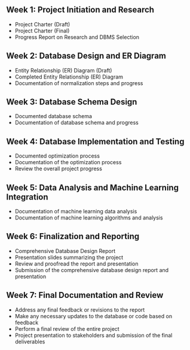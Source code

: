 ## Week 1: Project Initiation and Research
* Project Charter (Draft)
* Project Charter (Final)
* Progress Report on Research and DBMS Selection
## Week 2: Database Design and ER Diagram
* Entity Relationship (ER) Diagram (Draft)
* Completed Entity Relationship (ER) Diagram
* Documentation of normalization steps and progress
## Week 3: Database Schema Design
* Documented database schema
* Documentation of database schema and progress
## Week 4: Database Implementation and Testing
* Documented optimization process
* Documentation of the optimization process
* Review the overall project progress
## Week 5: Data Analysis and Machine Learning Integration
* Documentation of machine learning data analysis
* Documentation of machine learning algorithms and analysis
## Week 6: Finalization and Reporting
* Comprehensive Database Design Report
* Presentation slides summarizing the project
* Review and proofread the report and presentation
* Submission of the comprehensive database design report and presentation
## Week 7: Final Documentation and Review
* Address any final feedback or revisions to the report
* Make any necessary updates to the database or code based on feedback
* Perform a final review of the entire project
* Project presentation to stakeholders and submission of the final deliverables